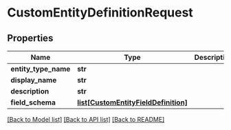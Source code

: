 # CustomEntityDefinitionRequest


## Properties
Name | Type | Description | Notes
------------ | ------------- | ------------- | -------------
**entity_type_name** | **str** |  | 
**display_name** | **str** |  | 
**description** | **str** |  | [optional] 
**field_schema** | [**list[CustomEntityFieldDefinition]**](CustomEntityFieldDefinition.md) |  | [optional] 

[[Back to Model list]](../README.md#documentation-for-models) [[Back to API list]](../README.md#documentation-for-api-endpoints) [[Back to README]](../README.md)


